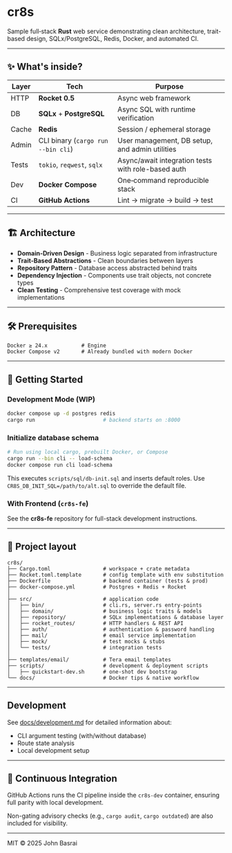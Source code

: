# cr8s

Sample full‑stack **Rust** web service demonstrating clean architecture, trait-based design, SQLx/PostgreSQL, Redis, Docker, and automated CI.

---

## ✨ What's inside?

| Layer | Tech | Purpose |
|-------|------|---------|
| HTTP  | **Rocket 0.5** | Async web framework |
| DB    | **SQLx** + **PostgreSQL** | Async SQL with runtime verification |
| Cache | **Redis** | Session / ephemeral storage |
| Admin | CLI binary (`cargo run --bin cli`) | User management, DB setup, and admin utilities |
| Tests | `tokio`, `reqwest`, `sqlx` | Async/await integration tests with role-based auth |
| Dev   | **Docker Compose** | One‑command reproducible stack |
| CI    | **GitHub Actions** | Lint → migrate → build → test |

---

## 🏗️ Architecture

- **Domain-Driven Design** - Business logic separated from infrastructure
- **Trait-Based Abstractions** - Clean boundaries between layers
- **Repository Pattern** - Database access abstracted behind traits
- **Dependency Injection** - Components use trait objects, not concrete types
- **Clean Testing** - Comprehensive test coverage with mock implementations

---

## 🛠️ Prerequisites

```text
Docker ≥ 24.x           # Engine
Docker Compose v2       # Already bundled with modern Docker
```

---

## 🚀 Getting Started

### Development Mode (WIP)

```bash
docker compose up -d postgres redis
cargo run                      # backend starts on :8000
```

### Initialize database schema

```bash
# Run using local cargo, prebuilt Docker, or Compose
cargo run --bin cli -- load-schema
docker compose run cli load-schema
```

This executes `scripts/sql/db-init.sql` and inserts default roles.
Use `CR8S_DB_INIT_SQL=/path/to/alt.sql` to override the default file.

### With Frontend (`cr8s-fe`)

See the **cr8s-fe** repository for full-stack development instructions.

---

## 📂 Project layout

```text
cr8s/
├── Cargo.toml                 # workspace + crate metadata
├── Rocket.toml.template       # config template with env substitution
├── Dockerfile                 # backend container (tests & prod)
├── docker-compose.yml         # Postgres + Redis + Rocket
│
├── src/                       # application code
│   ├── bin/                   # cli.rs, server.rs entry-points
│   ├── domain/                # business logic traits & models
│   ├── repository/            # SQLx implementations & database layer
│   ├── rocket_routes/         # HTTP handlers & REST API
│   ├── auth/                  # authentication & password handling
│   ├── mail/                  # email service implementation
│   ├── mock/                  # test mocks & stubs
│   └── tests/                 # integration tests
│
├── templates/email/           # Tera email templates
├── scripts/                   # development & deployment scripts
│   ├── quickstart-dev.sh      # one-shot dev bootstrap
└── docs/                      # Docker tips & native workflow
```

---

## Development

See [docs/development.md](docs/development.md) for detailed information about:
- CLI argument testing (with/without database)
- Route state analysis
- Local development setup

---

## 🧪 Continuous Integration

GitHub Actions runs the CI pipeline inside the `cr8s-dev` container, ensuring full parity with local development.

Non-gating advisory checks (e.g., `cargo audit`, `cargo outdated`) are also included for visibility.

---

MIT © 2025 John Basrai
```
